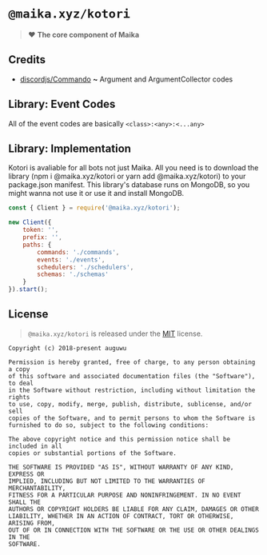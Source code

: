# `@maika.xyz/kotori`

> :heart: **The core component of Maika**

## Credits

- [discordjs/Commando](https://github.com/discordjs/Commando) **~** Argument and ArgumentCollector codes

## Library: Event Codes

All of the event codes are basically `<class>:<any>:<...any>`

## Library: Implementation

Kotori is avaliable for all bots not just Maika. All you need is to download the library (npm i @maika.xyz/kotori or yarn add @maika.xyz/kotori) to your package.json manifest. This library's database runs on MongoDB, so you might wanna not use it or use it and install MongoDB.

```js
const { Client } = require('@maika.xyz/kotori');

new Client({
    token: '',
    prefix: '',
    paths: {
        commands: './commands',
        events: './events',
        schedulers: './schedulers',
        schemas: './schemas'
    }
}).start();
```

## License

> `@maika.xyz/kotori` is released under the [MIT](https://github.com/MaikaBot/Kotori/blob/master/LICENSE) license.

```
Copyright (c) 2018-present auguwu

Permission is hereby granted, free of charge, to any person obtaining a copy
of this software and associated documentation files (the "Software"), to deal
in the Software without restriction, including without limitation the rights
to use, copy, modify, merge, publish, distribute, sublicense, and/or sell
copies of the Software, and to permit persons to whom the Software is
furnished to do so, subject to the following conditions:

The above copyright notice and this permission notice shall be included in all
copies or substantial portions of the Software.

THE SOFTWARE IS PROVIDED "AS IS", WITHOUT WARRANTY OF ANY KIND, EXPRESS OR
IMPLIED, INCLUDING BUT NOT LIMITED TO THE WARRANTIES OF MERCHANTABILITY,
FITNESS FOR A PARTICULAR PURPOSE AND NONINFRINGEMENT. IN NO EVENT SHALL THE
AUTHORS OR COPYRIGHT HOLDERS BE LIABLE FOR ANY CLAIM, DAMAGES OR OTHER
LIABILITY, WHETHER IN AN ACTION OF CONTRACT, TORT OR OTHERWISE, ARISING FROM,
OUT OF OR IN CONNECTION WITH THE SOFTWARE OR THE USE OR OTHER DEALINGS IN THE
SOFTWARE.
```
